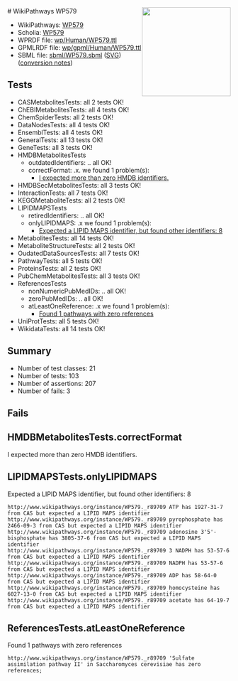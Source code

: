 <img style="float: right; width: 200px" src="../logo.png" />
# WikiPathways WP579

* WikiPathways: [WP579](https://identifiers.org/wikipathways:WP579)
* Scholia: [WP579](https://scholia.toolforge.org/wikipathways/WP579)
* WPRDF file: [wp/Human/WP579.ttl](../wp/Human/WP579.ttl)
* GPMLRDF file: [wp/gpml/Human/WP579.ttl](../wp/gpml/Human/WP579.ttl)
* SBML file: [sbml/WP579.sbml](../sbml/WP579.sbml) ([SVG](../sbml/WP579.svg)) ([conversion notes](../sbml/WP579.txt))

## Tests
* CASMetabolitesTests: all 2 tests OK!
* ChEBIMetabolitesTests: all 4 tests OK!
* ChemSpiderTests: all 2 tests OK!
* DataNodesTests: all 4 tests OK!
* EnsemblTests: all 4 tests OK!
* GeneralTests: all 13 tests OK!
* GeneTests: all 3 tests OK!
* HMDBMetabolitesTests
    * outdatedIdentifiers: .. all OK!
    * correctFormat: .x. we found 1 problem(s):
        * [I expected more than zero HMDB identifiers.](#ad154c1e)
* HMDBSecMetabolitesTests: all 3 tests OK!
* InteractionTests: all 7 tests OK!
* KEGGMetaboliteTests: all 2 tests OK!
* LIPIDMAPSTests
    * retiredIdentifiers: .. all OK!
    * onlyLIPIDMAPS: .x we found 1 problem(s):
        * [Expected a LIPID MAPS identifier, but found other identifiers: 8](#48cc60bf)
* MetabolitesTests: all 14 tests OK!
* MetaboliteStructureTests: all 2 tests OK!
* OudatedDataSourcesTests: all 7 tests OK!
* PathwayTests: all 5 tests OK!
* ProteinsTests: all 2 tests OK!
* PubChemMetabolitesTests: all 3 tests OK!
* ReferencesTests
    * nonNumericPubMedIDs: .. all OK!
    * zeroPubMedIDs: .. all OK!
    * atLeastOneReference: .x we found 1 problem(s):
        * [Found 1 pathways with zero references](#35eb778e)
* UniProtTests: all 5 tests OK!
* WikidataTests: all 14 tests OK!


## Summary

* Number of test classes: 21
* Number of tests: 103
* Number of assertions: 207
* Number of fails: 3

## Fails

<a name="ad154c1e" />

## HMDBMetabolitesTests.correctFormat

I expected more than zero HMDB identifiers.
<a name="48cc60bf" />

## LIPIDMAPSTests.onlyLIPIDMAPS

Expected a LIPID MAPS identifier, but found other identifiers: 8
```
http://www.wikipathways.org/instance/WP579._r89709 ATP has 1927-31-7 from CAS but expected a LIPID MAPS identifier
http://www.wikipathways.org/instance/WP579._r89709 pyrophosphate has 2466-09-3 from CAS but expected a LIPID MAPS identifier
http://www.wikipathways.org/instance/WP579._r89709 adenosine 3'5'-bisphosphate has 3805-37-6 from CAS but expected a LIPID MAPS identifier
http://www.wikipathways.org/instance/WP579._r89709 3 NADPH has 53-57-6 from CAS but expected a LIPID MAPS identifier
http://www.wikipathways.org/instance/WP579._r89709 NADPH has 53-57-6 from CAS but expected a LIPID MAPS identifier
http://www.wikipathways.org/instance/WP579._r89709 ADP has 58-64-0 from CAS but expected a LIPID MAPS identifier
http://www.wikipathways.org/instance/WP579._r89709 homocysteine has 6027-13-0 from CAS but expected a LIPID MAPS identifier
http://www.wikipathways.org/instance/WP579._r89709 acetate has 64-19-7 from CAS but expected a LIPID MAPS identifier
```

<a name="35eb778e" />

## ReferencesTests.atLeastOneReference

Found 1 pathways with zero references
```
http://www.wikipathways.org/instance/WP579._r89709 'Sulfate assimilation pathway II' in Saccharomyces cerevisiae has zero references; 
```

